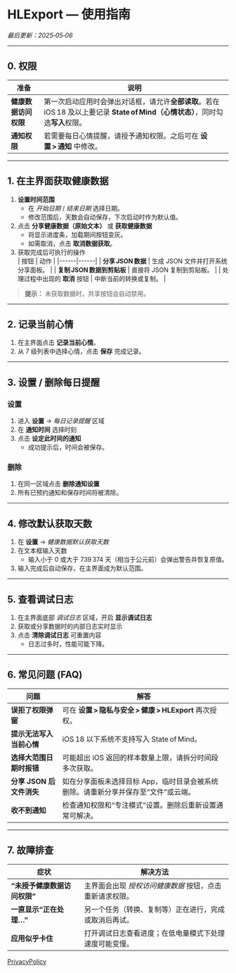 # HLExport — 使用指南  
*最后更新：2025‑05‑06*

---

## 0. 权限
| 准备 | 说明 |
|------|------|
| **健康数据访问权限** | 第一次启动应用时会弹出对话框，请允许**全部读取**。若在 iOS 18 及以上要记录 **State of Mind（心情状态）**，同时勾选**写入**权限。 |
| **通知权限** | 若需要每日心情提醒，请授予通知权限。之后可在 **设置 > 通知** 中修改。 |

---

## 1. 在主界面获取健康数据
1. **设置时间范围**  
   - 在 *开始日期* / *结束日期* 选择日期。  
   - 修改范围后，天数会自动保存，下次启动时作为默认值。  
2. 点击 **分享健康数据（原始文本）** 或 **获取健康数据**  
   - 将显示进度条，加载期间按钮变灰。  
   - 如需取消，点击 **取消数据获取**。  
3. 获取完成后可执行的操作  
   | 按钮 | 动作 |
   |------|------|
   | **分享 JSON 数据** | 生成 JSON 文件并打开系统分享面板。 |
   | **复制 JSON 数据到剪贴板** | 直接将 JSON 复制到剪贴板。 |
   | 处理过程中出现的 **取消** 按钮 | 中断当前的转换或复制。 |

> **提示：** 未获取数据时，共享按钮会自动禁用。

---

## 2. 记录当前心情
1. 在主界面点击 **记录当前心情**。  
2. 从 7 级列表中选择心情，点击 **保存** 完成记录。  

---

## 3. 设置 / 删除每日提醒
### 设置
1. 进入 **设置** → *每日记录提醒* 区域  
2. 在 **通知时间** 选择时刻  
3. 点击 **设定此时间的通知**  
   - 成功提示后，时间会被保存。

### 删除
1. 在同一区域点击 **删除通知设置**  
2. 所有已预约通知和保存时间将被清除。

---

## 4. 修改默认获取天数
1. 在 **设置** → *健康数据默认获取天数*  
2. 在文本框输入天数  
   - 输入小于 0 或大于 739 374 天（相当于公元前）会弹出警告并恢复原值。  
3. 输入完成后自动保存，在主界面成为默认范围。

---

## 5. 查看调试日志
1. 在主界面底部 *调试日志* 区域，开启 **显示调试日志**  
2. 获取或分享数据时的内部日志实时显示  
3. 点击 **清除调试日志** 可重置内容  
   - 日志过多时，性能可能下降。

---

## 6. 常见问题 (FAQ)

| 问题 | 解答 |
|------|------|
| **误拒了权限弹窗** | 可在 **设置 > 隐私与安全 > 健康 > HLExport** 再次授权。 |
| **提示无法写入当前心情** | iOS 18 以下系统不支持写入 State of Mind。 |
| **选择大范围日期时报错** | 可能超出 iOS 返回的样本数量上限，请拆分时间段多次获取。 |
| **分享 JSON 后文件消失** | 如在分享面板未选择目标 App，临时目录会被系统删除。请重新分享并保存至“文件”或云端。 |
| **收不到通知** | 检查通知权限和“专注模式”设置。删除后重新设置通常可解决。 |

---

## 7. 故障排查

| 症状 | 解决方法 |
|------|----------|
| **“未授予健康数据访问权限”** | 主界面会出现 *授权访问健康数据* 按钮，点击重新请求权限。 |
| **一直显示“正在处理…”** | 另一个任务（转换、复制等）正在进行，完成或取消后再试。 |
| **应用似乎卡住** | 打开调试日志查看进度；在低电量模式下处理速度可能变慢。 |

[PrivacyPolicy](PrivacyPolicy_CHN)
